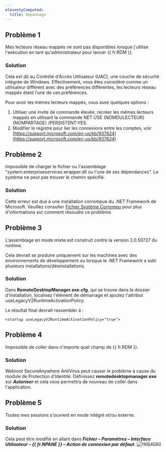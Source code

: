 ```yaml
---
eleventyComputed:
  title: Dépannage
---
```

## Problème 1
Mes lecteurs réseau mappés ne sont pas disponibles lorsque j'utilise l'exécution en tant qu'administrateur pour lancer {{ fr.RDM }}.

### Solution
Cela est dû au Contrôle d'Accès Utilisateur (UAC), une couche de sécurité intégrée de Windows. Effectivement, vous êtes considéré comme un utilisateur différent avec des préférences différentes, les lecteurs réseau mappés étant l'une de ces préférences.

Pour avoir les mêmes lecteurs mappés, vous avez quelques options :

1. Utiliser une invite de commande élevée, recréer les mêmes lecteurs mappés en utilisant la commande NET USE {NOMDULECTEUR} {NOMPARTAGE} /PERSISTENT:YES.
1. Modifier le registre pour lier les connexions entre les comptes, voir [https://support.microsoft.com/en-us/kb/937624](https://support.microsoft.com/en-us/kb/937624)

## Problème 2
Impossible de charger le fichier ou l'assemblage "system.enterpriseservices.wrapper.dll ou l'une de ses dépendances". Le système ne peut pas trouver le chemin spécifié.

### Solution
Cette erreur est due à une installation corrompue du .NET Framework de Microsoft. Veuillez consulter [Fichier Système Corrompu](/rdm/mac/kb/rdm-windows/troubleshooting-articles/net-corrupted-system-file/) pour plus d'informations sur comment résoudre ce problème.

## Problème 3
L'assemblage en mode mixte est construit contre la version 2.0.50727 du runtime.

Cela devrait se produire uniquement sur les machines avec des environnements de développement ou lorsque le .NET Framework a subi plusieurs installations/désinstallations.

### Solution
Dans **RemoteDesktopManager.exe.cfg**, qui se trouve dans le dossier d'installation, localisez l'élément de démarrage et ajoutez l'attribut useLegacyV2RuntimeActivationPolicy.

Le résultat final devrait ressembler à :

`<startup useLegacyV2RuntimeActivationPolicy="true">`

## Problème 4
Impossible de coller dans n'importe quel champ de {{ fr.RDM }}.

### Solution
Webroot SecureAnywhere AntiVirus peut causer le problème à cause du module de Protection d'Identité. Définissez **remotedesktopmanager.exe** sur ***Autoriser*** et cela vous permettra de nouveau de coller dans l'application.

## Problème 5
Toutes mes sessions s'ouvrent en mode intégré et/ou externe.

### Solution
Cela peut être modifié en allant dans ***Fichier – Paramètres – Interface Utilisateur – {{ fr.NPANE }} – Action de connexion par défaut***.
![!!KB4080](https://cdnweb.devolutions.net/docs/docs_en_kb_KB4080.png)
